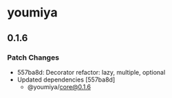 # youmiya

## 0.1.6

### Patch Changes

- 557ba8d: Decorator refactor: lazy, multiple, optional
- Updated dependencies [557ba8d]
  - @youmiya/core@0.1.6
